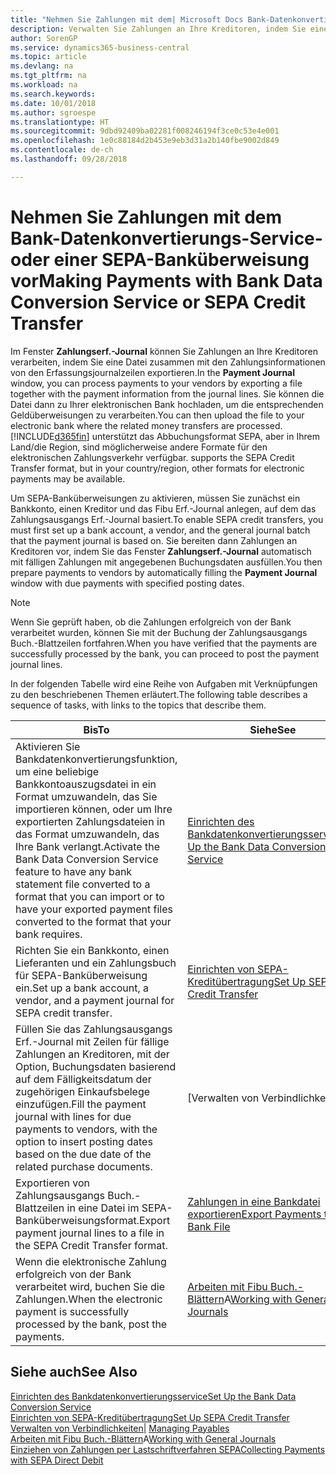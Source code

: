 ```yaml
---
title: "Nehmen Sie Zahlungen mit dem| Microsoft Docs Bank-Datenkonvertierungs-Service- oder einer SEPA-Banküberweisung vor | Microsoft Docs"
description: Verwalten Sie Zahlungen an Ihre Kreditoren, indem Sie eine Datei zusammen mit den Zahlungsinformationen von den Erfassungsjournalzeilen exportieren.
author: SorenGP
ms.service: dynamics365-business-central
ms.topic: article
ms.devlang: na
ms.tgt_pltfrm: na
ms.workload: na
ms.search.keywords: 
ms.date: 10/01/2018
ms.author: sgroespe
ms.translationtype: HT
ms.sourcegitcommit: 9dbd92409ba02281f008246194f3ce0c53e4e001
ms.openlocfilehash: 1e0c88184d2b453e9eb3d31a2b140fbe9002d849
ms.contentlocale: de-ch
ms.lasthandoff: 09/28/2018

---
```

# <a name="making-payments-with-bank-data-conversion-service-or-sepa-credit-transfer"></a><span data-ttu-id="d446c-103">Nehmen Sie Zahlungen mit dem Bank-Datenkonvertierungs-Service- oder einer SEPA-Banküberweisung vor</span><span class="sxs-lookup"><span data-stu-id="d446c-103">Making Payments with Bank Data Conversion Service or SEPA Credit Transfer</span></span>
<span data-ttu-id="d446c-104">Im Fenster **Zahlungserf.-Journal** können Sie Zahlungen an Ihre Kreditoren verarbeiten, indem Sie eine Datei zusammen mit den Zahlungsinformationen von den Erfassungsjournalzeilen exportieren.</span><span class="sxs-lookup"><span data-stu-id="d446c-104">In the **Payment Journal** window, you can process payments to your vendors by exporting a file together with the payment information from the journal lines.</span></span> <span data-ttu-id="d446c-105">Sie können die Datei dann zu Ihrer elektronischen Bank hochladen, um die entsprechenden Geldüberweisungen zu verarbeiten.</span><span class="sxs-lookup"><span data-stu-id="d446c-105">You can then upload the file to your electronic bank where the related money transfers are processed.</span></span> [!INCLUDE[d365fin](includes/d365fin_md.md)] <span data-ttu-id="d446c-106">unterstützt das Abbuchungsformat SEPA, aber in Ihrem Land/die Region, sind möglicherweise andere Formate für den elektronischen Zahlungsverkehr verfügbar.</span><span class="sxs-lookup"><span data-stu-id="d446c-106"> supports the SEPA Credit Transfer format, but in your country/region, other formats for electronic payments may be available.</span></span>   

 <span data-ttu-id="d446c-107">Um SEPA-Banküberweisungen zu aktivieren, müssen Sie zunächst ein Bankkonto, einen Kreditor und das Fibu Erf.-Journal anlegen, auf dem das Zahlungsausgangs Erf.-Journal basiert.</span><span class="sxs-lookup"><span data-stu-id="d446c-107">To enable SEPA credit transfers, you must first set up a bank account, a vendor, and the general journal batch that the payment journal is based on.</span></span> <span data-ttu-id="d446c-108">Sie bereiten dann Zahlungen an Kreditoren vor, indem Sie das Fenster **Zahlungserf.-Journal** automatisch mit fälligen Zahlungen mit angegebenen Buchungsdaten ausfüllen.</span><span class="sxs-lookup"><span data-stu-id="d446c-108">You then prepare payments to vendors by automatically filling the **Payment Journal** window with due payments with specified posting dates.</span></span>  

> [!NOTE]  
>  <span data-ttu-id="d446c-109">Wenn Sie geprüft haben, ob die Zahlungen erfolgreich von der Bank verarbeitet wurden, können Sie mit der Buchung der Zahlungsausgangs Buch.-Blattzeilen fortfahren.</span><span class="sxs-lookup"><span data-stu-id="d446c-109">When you have verified that the payments are successfully processed by the bank, you can proceed to post the payment journal lines.</span></span>  

 <span data-ttu-id="d446c-110">In der folgenden Tabelle wird eine Reihe von Aufgaben mit Verknüpfungen zu den beschriebenen Themen erläutert.</span><span class="sxs-lookup"><span data-stu-id="d446c-110">The following table describes a sequence of tasks, with links to the topics that describe them.</span></span>   

|<span data-ttu-id="d446c-111">**Bis**</span><span class="sxs-lookup"><span data-stu-id="d446c-111">**To**</span></span>|<span data-ttu-id="d446c-112">**Siehe**</span><span class="sxs-lookup"><span data-stu-id="d446c-112">**See**</span></span>|  
|------------|-------------|  
|<span data-ttu-id="d446c-113">Aktivieren Sie Bankdatenkonvertierungsfunktion, um eine beliebige Bankkontoauszugsdatei in ein Format umzuwandeln, das Sie importieren können, oder um Ihre exportierten Zahlungsdateien in das Format umzuwandeln, das Ihre Bank verlangt.</span><span class="sxs-lookup"><span data-stu-id="d446c-113">Activate the Bank Data Conversion Service feature to have any bank statement file converted to a format that you can import or to have your exported payment files converted to the format that your bank requires.</span></span>|[<span data-ttu-id="d446c-114">Einrichten des Bankdatenkonvertierungsservice</span><span class="sxs-lookup"><span data-stu-id="d446c-114">Set Up the Bank Data Conversion Service</span></span>](bank-how-setup-bank-statement-service.md)|  
|<span data-ttu-id="d446c-115">Richten Sie ein Bankkonto, einen Lieferanten und ein Zahlungsbuch für SEPA-Banküberweisung ein.</span><span class="sxs-lookup"><span data-stu-id="d446c-115">Set up a bank account, a vendor, and a payment journal for SEPA credit transfer.</span></span>|[<span data-ttu-id="d446c-116">Einrichten von SEPA-Kreditübertragung</span><span class="sxs-lookup"><span data-stu-id="d446c-116">Set Up SEPA Credit Transfer</span></span>](finance-how-to-set-up-sepa-credit-transfer.md)|  
|<span data-ttu-id="d446c-117">Füllen Sie das Zahlungsausgangs Erf.-Journal mit Zeilen für fällige Zahlungen an Kreditoren, mit der Option, Buchungsdaten basierend auf dem Fälligkeitsdatum der zugehörigen Einkaufsbelege einzufügen.</span><span class="sxs-lookup"><span data-stu-id="d446c-117">Fill the payment journal with lines for due payments to vendors, with the option to insert posting dates based on the due date of the related purchase documents.</span></span>|[<span data-ttu-id="d446c-118">Verwalten von Verbindlichkeiten|</span><span class="sxs-lookup"><span data-stu-id="d446c-118">Managing Payables</span></span>](payables-manage-payables.md)|  
|<span data-ttu-id="d446c-119">Exportieren von Zahlungsausgangs Buch.-Blattzeilen in eine Datei im SEPA-Banküberweisungsformat.</span><span class="sxs-lookup"><span data-stu-id="d446c-119">Export payment journal lines to a file in the SEPA Credit Transfer format.</span></span>|[<span data-ttu-id="d446c-120">Zahlungen in eine Bankdatei exportieren</span><span class="sxs-lookup"><span data-stu-id="d446c-120">Export Payments to a Bank File</span></span>](payables-how-export-payments-bank-file.md)|  
|<span data-ttu-id="d446c-121">Wenn die elektronische Zahlung erfolgreich von der Bank verarbeitet wird, buchen Sie die Zahlungen.</span><span class="sxs-lookup"><span data-stu-id="d446c-121">When the electronic payment is successfully processed by the bank, post the payments.</span></span>|<span data-ttu-id="d446c-122">[Arbeiten mit Fibu Buch.-Blättern](ui-work-general-journals.md)A</span><span class="sxs-lookup"><span data-stu-id="d446c-122">[Working with General Journals](ui-work-general-journals.md)</span></span>|  

## <a name="see-also"></a><span data-ttu-id="d446c-123">Siehe auch</span><span class="sxs-lookup"><span data-stu-id="d446c-123">See Also</span></span>  
[<span data-ttu-id="d446c-124">Einrichten des Bankdatenkonvertierungsservice</span><span class="sxs-lookup"><span data-stu-id="d446c-124">Set Up the Bank Data Conversion Service</span></span>](bank-how-setup-bank-statement-service.md)  
[<span data-ttu-id="d446c-125">Einrichten von SEPA-Kreditübertragung</span><span class="sxs-lookup"><span data-stu-id="d446c-125">Set Up SEPA Credit Transfer</span></span>](finance-how-to-set-up-sepa-credit-transfer.md)  
<span data-ttu-id="d446c-126">[Verwalten von Verbindlichkeiten|](payables-manage-payables.md) </span><span class="sxs-lookup"><span data-stu-id="d446c-126">[Managing Payables](payables-manage-payables.md) </span></span>  
<span data-ttu-id="d446c-127">[Arbeiten mit Fibu Buch.-Blättern](ui-work-general-journals.md)A</span><span class="sxs-lookup"><span data-stu-id="d446c-127">[Working with General Journals](ui-work-general-journals.md)</span></span>  
[<span data-ttu-id="d446c-128">Einziehen von Zahlungen per Lastschriftverfahren SEPA</span><span class="sxs-lookup"><span data-stu-id="d446c-128">Collecting Payments with SEPA Direct Debit</span></span>](finance-collect-payments-with-sepa-direct-debit.md)   

